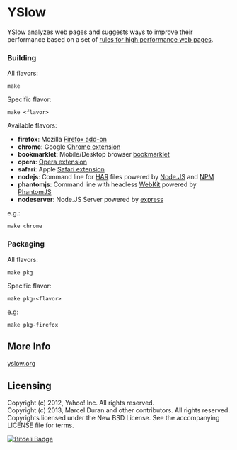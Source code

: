 YSlow
=====

YSlow analyzes web pages and suggests ways to improve their performance based on a set of [rules for high performance web pages](http://developer.yahoo.com/performance/rules.html).

### Building

All flavors:

    make

Specific flavor:

    make <flavor>

Available flavors:

* **firefox**: Mozilla [Firefox add-on](https://addons.mozilla.org/en-US/firefox/)
* **chrome**: Google [Chrome extension](https://chrome.google.com/webstore/category/extensions)
* **bookmarklet**: Mobile/Desktop browser [bookmarklet](http://en.wikipedia.org/wiki/Bookmarklet)
* **opera**: [Opera extension](http://extensions.opera.com/)
* **safari**: Apple [Safari extension](http://extensions.apple.com/)
* **nodejs**: Command line for [HAR](http://www.softwareishard.com/blog/har-12-spec/) files powered by [Node.JS](http://nodejs.org/) and [NPM](http://npmjs.org/)
* **phantomjs**: Command line with headless [WebKit](http://www.webkit.org/) powered by [PhantomJS](http://www.phantomjs.org/)
* **nodeserver**: Node.JS Server powered by [express](http://expressjs.com/)

e.g.:

    make chrome

### Packaging

All flavors:
    
    make pkg

Specific flavor:

    make pkg-<flavor>

e.g:

    make pkg-firefox

More Info
---------

[yslow.org](http://yslow.org)

Licensing
---------

Copyright (c) 2012, Yahoo! Inc. All rights reserved.  
Copyright (c) 2013, Marcel Duran and other contributors. All rights reserved.  
Copyrights licensed under the New BSD License. See the accompanying LICENSE file for terms.


[![Bitdeli Badge](https://d2weczhvl823v0.cloudfront.net/marcelduran/yslow/trend.png)](https://bitdeli.com/free "Bitdeli Badge")

